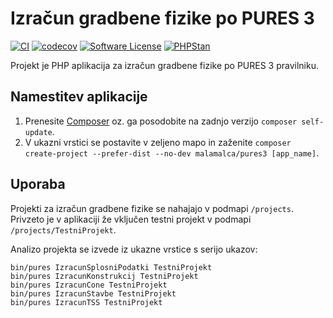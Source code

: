 # Izračun gradbene fizike po PURES 3

[![CI](https://github.com/malamalca/pures3/actions/workflows/ci.yml/badge.svg)](https://github.com/malamalca/pures3/actions/workflows/ci.yml)
[![codecov](https://codecov.io/gh/malamalca/pures3/branch/main/graph/badge.svg?token=RBTZLQY5Z2)](https://codecov.io/gh/malamalca/pures3)
[![Software License](https://img.shields.io/badge/license-MIT-brightgreen.svg?style=flat-square)](LICENSE)
[![PHPStan](https://img.shields.io/badge/PHPStan-level%207-brightgreen.svg?style=flat-square)](https://github.com/phpstan/phpstan)

Projekt je PHP aplikacija za izračun gradbene fizike po PURES 3 pravilniku.

## Namestitev aplikacije

1. Prenesite [Composer](https://getcomposer.org/doc/00-intro.md) oz. ga posodobite na zadnjo verzijo `composer self-update`.
2. V ukazni vrstici se postavite v zeljeno mapo in zaženite `composer create-project --prefer-dist --no-dev malamalca/pures3 [app_name]`.

## Uporaba

Projekti za izračun gradbene fizike se nahajajo v podmapi `/projects`. Privzeto je v aplikaciji že vključen testni projekt v podmapi `/projects/TestniProjekt`.

Analizo projekta se izvede iz ukazne vrstice s serijo ukazov:
```
bin/pures IzracunSplosniPodatki TestniProjekt
bin/pures IzracunKonstrukcij TestniProjekt
bin/pures IzracunCone TestniProjekt
bin/pures IzracunStavbe TestniProjekt
bin/pures IzracunTSS TestniProjekt
```
